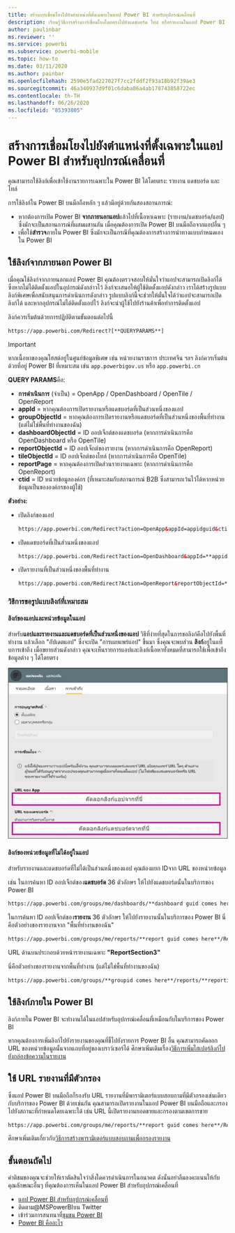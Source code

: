 ```yaml
---
title: สร้างการเชื่อมโยงไปยังตำแหน่งที่ตั้งเฉพาะในแอป Power BI สำหรับอุปกรณ์เคลื่อนที่
description: เรียนรู้วิธีการสร้างการเชื่อมโยงโดยตรงไปยังแดชบอร์ด ไทล์ หรือรายงานในแอป Power BI สำหรับอุปกรณ์เคลื่อนที่ที่ระบุด้วย Uniform Resource Identifier (URI)
author: paulinbar
ms.reviewer: ''
ms.service: powerbi
ms.subservice: powerbi-mobile
ms.topic: how-to
ms.date: 03/11/2020
ms.author: painbar
ms.openlocfilehash: 2590e5fad227027f7cc2fddf2f93a18b92f39ae3
ms.sourcegitcommit: 46a340937d9f01c6daba86a4ab178743858722ec
ms.contentlocale: th-TH
ms.lasthandoff: 06/26/2020
ms.locfileid: "85393805"
---
```

# <a name="create-a-link-to-a-specific-location-in-the-power-bi-mobile-apps"></a>สร้างการเชื่อมโยงไปยังตำแหน่งที่ตั้งเฉพาะในแอป Power BI สำหรับอุปกรณ์เคลื่อนที่
คุณสามารถใช้ลิงก์เพื่อเข้าใช้งานรายการเฉพาะใน Power BI ได้โดยตรง: รายงาน แดชบอร์ด และไทล์

การใช้ลิงก์ใน Power BI บนมือถือหลัก ๆ แล้วมีอยู่ด้วยกันสองสถานการณ์: 

* หากต้องการเปิด Power BI **จากภายนอกแอป**แล้วไปที่เนื้อหาเฉพาะ (รายงาน/แดชบอร์ด/แอป) ซึ่งมักจะเป็นสถานการณ์ที่ผสมผสานกัน เมื่อคุณต้องการเปิด Power BI บนมือถือจากแอปอื่น ๆ 
* เพื่อใช้**สำรวจ**ภายใน Power BI ซึ่งมักจะเป็นกรณีที่คุณต้องการสร้างการนำทางแบบกำหนดเองใน Power BI


## <a name="use-links-from-outside-of-power-bi"></a>ใช้ลิงก์จากภายนอก Power BI
เมื่อคุณใช้ลิงก์จากภายนอกแอป Power BI คุณต้องตรวจสอบให้มั่นใจว่าแอปจะสามารถเปิดลิงก์ได้ ซึ่งหากไม่ได้ติดตั้งแอปในอุปกรณ์ดังกล่าวไว้ ลิงก์จะเสนอให้ผู้ใช้ติดตั้งแอปดังกล่าว เราได้สร้างรูปแบบลิงก์พิเศษเพื่อสนับสนุนการดำเนินการดังกล่าว รูปแบบลิงก์นี้จะช่วยให้มั่นใจได้ว่าแอปจะสามารถเปิดลิงก์ได้ และหากอุปกรณ์ไม่ได้ติดตั้งแอปไว้ ลิงก์จะนำผู้ใช้ไปยังร้านค้าเพื่อทำการติดตั้งแอป

ลิงก์ควรเริ่มต้นด้วยการปฏิบัติตามขั้นตอนต่อไปนี้  
```html
https://app.powerbi.com/Redirect?[**QUERYPARAMS**]
```

> [!IMPORTANT]
> หากเนื้อหาของคุณโฮสต์อยู่ในศูนย์ข้อมูลพิเศษ เช่น หน่วยงานราชการ ประเทศจีน ฯลฯ ลิงก์ควรเริ่มต้นด้วยที่อยู่ Power BI ที่เหมาะสม เช่น `app.powerbigov.us` หรือ  `app.powerbi.cn`   
>


**QUERY PARAMS**คือ:
* **การดำเนินการ** (จำเป็น) = OpenApp / OpenDashboard / OpenTile / OpenReport
* **appId** = หากคุณต้องการเปิดรายงานหรือแดชบอร์ดที่เป็นส่วนหนึ่งของแอป 
* **groupObjectId** = หากคุณต้องการเปิดรายงานหรือแดชบอร์ดที่เป็นส่วนหนึ่งของพื้นที่ทำงาน (แต่ไม่ใช่พื้นที่ทำงานของฉัน)
* **dashboardObjectId** = ID ออปเจ็กต์ของแดชบอร์ด (หากการดำเนินการคือ OpenDashboard หรือ OpenTile)
* **reportObjectId** = ID ออปเจ็กต์ของรายงาน (หากการดำเนินการคือ OpenReport)
* **tileObjectId** = ID ออปเจ็กต์ของไทล์ (หากการดำเนินการคือ OpenTile)
* **reportPage** = หากคุณต้องการเปิดส่วนรายงานเฉพาะ (หากการดำเนินการคือ OpenReport)
* **ctid** = ID หน่วยข้อมูลองค์กร (ที่เหมาะสมกับสถานการณ์ B2B ซึ่งสามารถเว้นไว้ได้หากหน่วยข้อมูลเป็นขององค์กรของผู้ใช้)

**ตัวอย่าง:**

* เปิดลิงก์ของแอป 
  ```html
  https://app.powerbi.com/Redirect?action=OpenApp&appId=appidguid&ctid=organizationid
  ```

* เปิดแดชบอร์ดที่เป็นส่วนหนึ่งของแอป 
  ```html
  https://app.powerbi.com/Redirect?action=OpenDashboard&appId=**appidguid**&dashboardObjectId=**dashboardidguid**&ctid=**organizationid**
  ```

* เปิดรายงานที่เป็นส่วนหนึ่งของพื้นที่ทำงาน
  ```html
  https://app.powerbi.com/Redirect?Action=OpenReport&reportObjectId=**reportidguid**&groupObjectId=**groupidguid**&reportPage=**ReportSectionName**
  ```

### <a name="how-to-get-the-right-link-format"></a>วิธีการขอรูปแบบลิงก์ที่เหมาะสม

#### <a name="links-of-apps-and-items-in-app"></a>ลิงก์ของแอปและหน่วยข้อมูลในแอป

สำหรับ**แอปและรายงานและแดชบอร์ดที่เป็นส่วนหนึ่งของแอป** วิธีที่ง่ายที่สุดในการขอลิงก์คือไปยังพื้นที่ทำงาน แล้วเลือก "อัปเดตแอป" ซึ่งจะเปิด "การเผยแพร่แอป" ขึ้นมา ซึ่งคุณจะพบส่วน **ลิงก์**อยู่ในแท็บการเข้าถึง เมื่อขยายส่วนดังกล่าว คุณจะเห็นรายการแอปและลิงก์เนื้อหาทั้งหมดที่สามารถใช้เพื่อเข้าถึงข้อมูลต่าง ๆ ได้โดยตรง

![ลิงก์เผยแพร่แอป Power BI ](./media/mobile-apps-links/mobile-link-copy-app-links.png)

#### <a name="links-of-items-not-in-app"></a>ลิงก์ของหน่วยข้อมูลที่ไม่ได้อยู่ในแอป 

สำหรับรายงานและแดชบอร์ดที่ไม่ได้เป็นส่วนหนึ่งของแอป คุณต้องแยก IDจาก URL ของหน่วยข้อมูล

เช่น ในการค้นหา ID ออปเจ็กต์ของ**แดชบอร์ด** 36 ตัวอักษร ให้ไปยังแดชบอร์ดนั้นในบริการของ Power BI 

```html
https://app.powerbi.com/groups/me/dashboards/**dashboard guid comes here**?ctid=**organization id comes here**`
```

ในการค้นหา ID ออปเจ็กต์ของ**รายงาน** 36 ตัวอักษร ให้ไปยังรายงานนั้นในบริการของ Power BI
นี่คือตัวอย่างของรายงานจาก "พื้นที่ทำงานของฉัน"

```html
https://app.powerbi.com/groups/me/reports/**report guid comes here**/ReportSection3?ctid=**organization id comes here**`
```
URL ด้านบนประกอบด้วยหน้ารายงานเฉพาะ **"ReportSection3"**

นี่คือตัวอย่างของรายงานจากพื้นที่ทำงาน (แต่ไม่ใช่พื้นที่ทำงานของฉัน)

```html
https://app.powerbi.com/groups/**groupid comes here**/reports/**reportid comes here**/ReportSection1?ctid=**organizationid comes here**
```

## <a name="use-links-inside-power-bi"></a>ใช้ลิงก์ภายใน Power BI

ลิงก์ภายใน Power BI จะทำงานได้ในแอปสำหรับอุปกรณ์เคลื่อนที่เหมือนกับในบริการของ Power BI

หากคุณต้องการเพิ่มลิงก์ไปยังรายงานของคุณที่ชี้ไปยังรายการ Power BI อื่น คุณสามารถคัดลอก URL ของหน่วยข้อมูลนั้นจากแถบที่อยู่ของเบราว์เซอร์ได้ ศึกษาเพิ่มเติมเรื่อง[วิธีการเพิ่มไฮเปอร์ลิงก์ไปยังกล่องข้อความในรายงาน](https://docs.microsoft.com/power-bi/service-add-hyperlink-to-text-box)

## <a name="use-report-url-with-filter"></a>ใช้ URL รายงานที่มีตัวกรอง
ซึ่งแอป Power BI บนมือถือก็รองรับ URL รายงานที่มีพารามิเตอร์แบบสอบถามที่มีตัวกรองเช่นเดียวกับบริการของ Power BI ด้วยเช่นกัน คุณสามารถเปิดรายงานในแอป Power BI บนมือถือและกรองไปยังสถานะที่กำหนดโดยเฉพาะได้ เช่น URL นี้เปิดรายงานยอดขายและกรองตามเขตการขาย

```html
https://app.powerbi.com/groups/me/reports/**report guid comes here**/ReportSection3?ctid=**organization id comes here**&filter=Store/Territory eq 'NC'
```

ศึกษาเพิ่มเติมเกี่ยวกับ[วิธีการสร้างพารามิเตอร์แบบสอบถามเพื่อกรองรายงาน](https://docs.microsoft.com/power-bi/service-url-filters)

## <a name="next-steps"></a>ขั้นตอนถัดไป
คำติชมของคุณจะช่วยให้เราตัดสินใจว่าสิ่งใดควรดำเนินการในอนาคต ดังนั้นอย่าลืมลงคะแนนให้กับคุณลักษณะอื่นๆ ที่คุณต้องการเห็นในแอป Power BI สำหรับอุปกรณ์เคลื่อนที่ 

* [แอป Power BI สำหรับอุปกรณ์เคลื่อนที่](mobile-apps-for-mobile-devices.md)
* ติดตาม@MSPowerBIบน Twitter
* เข้าร่วมการสนทนาที่[ชุมชน Power BI](https://community.powerbi.com/)
* [Power BI คืออะไร](../../fundamentals/power-bi-overview.md)

